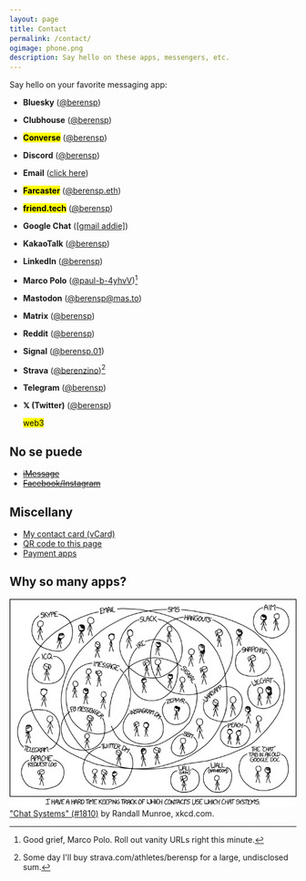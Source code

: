```yaml
---
layout: page
title: Contact
permalink: /contact/
ogimage: phone.png
description: Say hello on these apps, messengers, etc.
---
```

Say hello on your favorite messaging app:
- **Bluesky** (<a href="https://bsky.app/profile/berensp.bsky.social" target="_blank">@berensp</a>)
- **Clubhouse** (<a href="https://clubhouse.com/@berensp" target="_blank">@berensp</a>)
- **<mark>Converse</mark>** (<a href="https://converse.xyz/dm/berensp.converse.xyz" target="_blank">@berensp</a>)
- **Discord** (<a href="https://discordapp.com/users/181094465874821120" target="_blank">@berensp</a>)
- **Email** (<a href="/email/">click here</a>)
- **<mark>Farcaster</mark>** (<a href="https://warpcast.com/berensp.eth" target="_blank">@berensp.eth</a>)
- **<mark>friend.tech</mark>** (<a href="https://friend.tech/berensp" target="_blank">@berensp</a>)
- **Google Chat** (<a href="https://chat.google.com/" target="_blank">[gmail addie]</a>)
- **KakaoTalk** (<a href="../assets/images/kakao.berensp.jpg" target="_blank">@berensp</a>)
- **LinkedIn** (<a href="https://www.linkedin.com/in/berensp/" target="_blank">@berensp</a>)
- **Marco Polo** (<a rel="me" href="https://marcopolo.me/s/paul-b-4yhvV" target="_blank">@paul-b-4yhvV</a>)[^1]
- **Mastodon** (<a rel="me" href="https://mas.to/@berensp" target="_blank">@berensp@mas.to</a>)
- **Matrix** (<a href="https://matrix.to/#/@berensp:matrix.org" target="_blank">@berensp</a>)
- **Reddit** (<a href="https://www.reddit.com/user/berensp/" target="_blank">@berensp</a>)
- **Signal** (<a href="https://signal.me/#eu/1t-AfWH8-_l0DAyo_CgPnG4GXDq4hRC6PMLFQ8aoltnPQCCo1ExANrNSmN156kSe" target="_blank">@berensp.01</a>)
- **Strava** (<a href="https://www.strava.com/athletes/berenzino" target="_blank">@berenzino</a>)[^2]
- **Telegram** (<a href="https://t.me/berensp" target="_blank">@berensp</a>)
- **𝕏 (Twitter)** (<a href="https://x.com/berensp" target="_blank">@berensp</a>)

	<mark><span class="muted small">web3</span></mark>

[^1]: Good grief, Marco Polo. Roll out vanity URLs right this minute.
[^2]: Some day I'll buy strava.com/athletes/berensp for a large, undisclosed sum.

## No se puede
- ~~[iMessage](/phones/)~~
- ~~[Facebook/Instagram](../fb)~~

## Miscellany
- <a href="/assets/downloads/pmb_contact.vcf">My contact card (vCard)</a>
- <a href="/assets/images/berens_dot_co_contact_QR_code.png">QR code to this page</a>
- <a href="/pay/">Payment apps</a>

## Why so many apps?

![the answer](/assets/og/xkcd_chat_systems.png)
<a class="muted small" href="https://xkcd.com/1810/" target="_blank">"Chat Systems" (#1810)</a><span class="muted small"> by Randall Munroe, xkcd.com.</span>